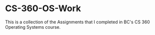 # CS-360-OS-Work

This is a collection of the Assignments that I completed in BC's CS 360 Operating Systems course.
